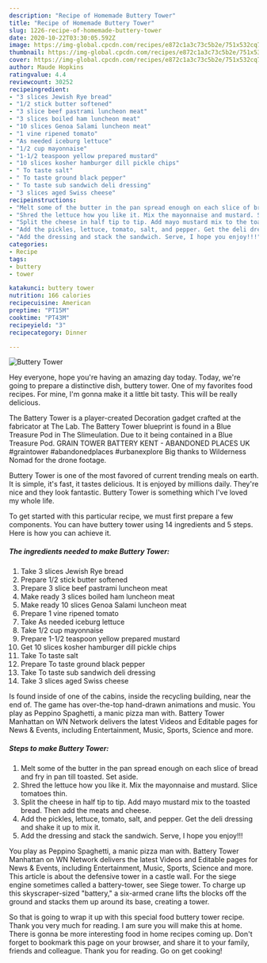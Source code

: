 ```yaml
---
description: "Recipe of Homemade Buttery Tower"
title: "Recipe of Homemade Buttery Tower"
slug: 1226-recipe-of-homemade-buttery-tower
date: 2020-10-22T03:30:05.592Z
image: https://img-global.cpcdn.com/recipes/e872c1a3c73c5b2e/751x532cq70/buttery-tower-recipe-main-photo.jpg
thumbnail: https://img-global.cpcdn.com/recipes/e872c1a3c73c5b2e/751x532cq70/buttery-tower-recipe-main-photo.jpg
cover: https://img-global.cpcdn.com/recipes/e872c1a3c73c5b2e/751x532cq70/buttery-tower-recipe-main-photo.jpg
author: Maude Hopkins
ratingvalue: 4.4
reviewcount: 30252
recipeingredient:
- "3 slices Jewish Rye bread"
- "1/2 stick butter softened"
- "3 slice beef pastrami luncheon meat"
- "3 slices boiled ham luncheon meat"
- "10 slices Genoa Salami luncheon meat"
- "1 vine ripened tomato"
- "As needed iceburg lettuce"
- "1/2 cup mayonnaise"
- "1-1/2 teaspoon yellow prepared mustard"
- "10 slices kosher hamburger dill pickle chips"
- " To taste salt"
- " To taste ground black pepper"
- " To taste sub sandwich deli dressing"
- "3 slices aged Swiss cheese"
recipeinstructions:
- "Melt some of the butter in the pan spread enough on each slice of bread and fry in pan till toasted. Set aside."
- "Shred the lettuce how you like it. Mix the mayonnaise and mustard. Slice tomatoes thin."
- "Split the cheese in half tip to tip. Add mayo mustard mix to the toasted bread. Then add the meats and cheese."
- "Add the pickles, lettuce, tomato, salt, and pepper. Get the deli dressing and shake it up to mix it."
- "Add the dressing and stack the sandwich. Serve, I hope you enjoy!!!"
categories:
- Recipe
tags:
- buttery
- tower

katakunci: buttery tower 
nutrition: 166 calories
recipecuisine: American
preptime: "PT15M"
cooktime: "PT43M"
recipeyield: "3"
recipecategory: Dinner

---
```



![Buttery Tower](https://img-global.cpcdn.com/recipes/e872c1a3c73c5b2e/751x532cq70/buttery-tower-recipe-main-photo.jpg)

Hey everyone, hope you're having an amazing day today. Today, we're going to prepare a distinctive dish, buttery tower. One of my favorites food recipes. For mine, I'm gonna make it a little bit tasty. This will be really delicious.

The Battery Tower is a player-created Decoration gadget crafted at the fabricator at The Lab. The Battery Tower blueprint is found in a Blue Treasure Pod in The Slimeulation. Due to it being contained in a Blue Treasure Pod. GRAIN TOWER BATTERY KENT - ABANDONED PLACES UK #graintower #abandonedplaces #urbanexplore Big thanks to Wilderness Nomad for the drone footage.

Buttery Tower is one of the most favored of current trending meals on earth. It is simple, it's fast, it tastes delicious. It is enjoyed by millions daily. They're nice and they look fantastic. Buttery Tower is something which I've loved my whole life.


To get started with this particular recipe, we must first prepare a few components. You can have buttery tower using 14 ingredients and 5 steps. Here is how you can achieve it.

<!--inarticleads1-->

##### The ingredients needed to make Buttery Tower:

1. Take 3 slices Jewish Rye bread
1. Prepare 1/2 stick butter softened
1. Prepare 3 slice beef pastrami luncheon meat
1. Make ready 3 slices boiled ham luncheon meat
1. Make ready 10 slices Genoa Salami luncheon meat
1. Prepare 1 vine ripened tomato
1. Take As needed iceburg lettuce
1. Take 1/2 cup mayonnaise
1. Prepare 1-1/2 teaspoon yellow prepared mustard
1. Get 10 slices kosher hamburger dill pickle chips
1. Take  To taste salt
1. Prepare  To taste ground black pepper
1. Take  To taste sub sandwich deli dressing
1. Take 3 slices aged Swiss cheese


Is found inside of one of the cabins, inside the recycling building, near the end of. The game has over-the-top hand-drawn animations and music. You play as Peppino Spaghetti, a manic pizza man with. Battery Tower Manhattan on WN Network delivers the latest Videos and Editable pages for News &amp; Events, including Entertainment, Music, Sports, Science and more. 

<!--inarticleads2-->

##### Steps to make Buttery Tower:

1. Melt some of the butter in the pan spread enough on each slice of bread and fry in pan till toasted. Set aside.
1. Shred the lettuce how you like it. Mix the mayonnaise and mustard. Slice tomatoes thin.
1. Split the cheese in half tip to tip. Add mayo mustard mix to the toasted bread. Then add the meats and cheese.
1. Add the pickles, lettuce, tomato, salt, and pepper. Get the deli dressing and shake it up to mix it.
1. Add the dressing and stack the sandwich. Serve, I hope you enjoy!!!


You play as Peppino Spaghetti, a manic pizza man with. Battery Tower Manhattan on WN Network delivers the latest Videos and Editable pages for News &amp; Events, including Entertainment, Music, Sports, Science and more. This article is about the defensive tower in a castle wall. For the siege engine sometimes called a battery-tower, see Siege tower. To charge up this skyscraper-sized &#34;battery,&#34; a six-armed crane lifts the blocks off the ground and stacks them up around its base, creating a tower. 

So that is going to wrap it up with this special food buttery tower recipe. Thank you very much for reading. I am sure you will make this at home. There is gonna be more interesting food in home recipes coming up. Don't forget to bookmark this page on your browser, and share it to your family, friends and colleague. Thank you for reading. Go on get cooking!
